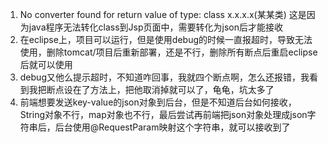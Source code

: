 1. No converter found for return value of type: class x.x.x.x(某某类)    这是因为java程序无法转化class到Jsp页面中，需要转化为json后才能接收
2. 在eclipse上，项目可以运行，但是使用debug的时候一直报超时，导致无法使用，删除tomcat/项目后重新部署，还是不行，删除所有断点后重启eclipse后就可以使用
3. debug又他么提示超时，不知道咋回事，我就四个断点啊，怎么还报错，我看到我把断点设在了方法上，把他取消掉就可以了，龟龟，坑太多了
4. 前端想要发送key-value的json对象到后台，但是不知道后台如何接收，String对象不行，map对象也不行，最后尝试再前端把json对象处理成json字符串后，后台使用@RequestParam映射这个字符串，就可以接收到了

